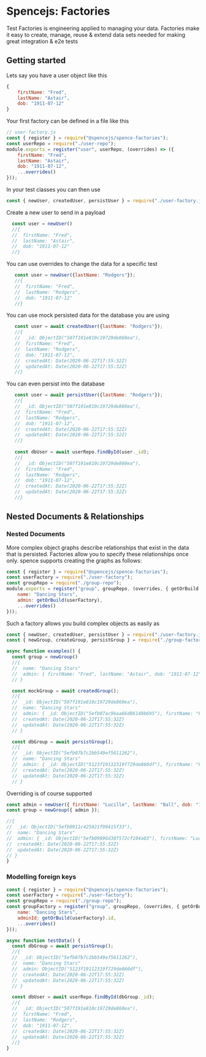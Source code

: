 # Spencejs: Factories

Test Factories is engineering applied to managing your data. Factories make it easy to create, manage, reuse & extend data sets needed for making great integration & e2e tests

## Getting started
Lets say you have a user object like this
```js
{
    firstName: "Fred",
    lastName: "Astair",
    dob: "1911-07-12"
}
```

Your first factory can be defined in a file like this

```js 
// user-factory.js
const { register } = require("@spencejs/spence-factories");
const userRepo = require("./user-repo");
module.exports = register("user", userRepo, (overrides) => ({
    firstName: "Fred",
    lastName: "Astair",
    dob: "1911-07-12",
    ...overrides()
}));
```

In your test classes you can then use

```js
const { newUser, createdUser, persistUser } = require("./user-factory.js");
```

Create a new user to send in a payload
```js
  const user = newUser()
  //{
  //  firstName: "Fred",
  //  lastName: "Astair",
  //  dob: "1911-07-12"
  //}
```

You can use overrides to change the data for a specific test
```js
   const user = newUser({lastName: "Rodgers"});
   //{
   //  firstName: "Fred",
   //  lastName: "Rodgers",
   //  dob: "1911-07-12"
   //}   
```

You can use mock persisted data for the database you are using
```js
   const user = await createdUser({lastName: "Rodgers"});
   //{
   //  _id: ObjectID("507f191e810c19729de860ea"),
   //  firstName: "Fred",
   //  lastName: "Rodgers",
   //  dob: "1911-07-12",
   //  createdAt: Date(2020-06-22T17:55:32Z)
   //  updatedAt: Date(2020-06-22T17:55:32Z)
   //}   
```

You can even persist into the database
```js
   const user = await persistUser({lastName: "Rodgers"});
   //{
   //  _id: ObjectID("507f191e810c19729de860ea"),
   //  firstName: "Fred",
   //  lastName: "Rodgers",
   //  dob: "1911-07-12",
   //  createdAt: Date(2020-06-22T17:55:32Z)
   //  updatedAt: Date(2020-06-22T17:55:32Z)
   //} 
   
   const dbUser = await userRepo.findById(user._id);
   //{
   //  _id: ObjectID("507f191e810c19729de860ea"),
   //  firstName: "Fred",
   //  lastName: "Rodgers",
   //  dob: "1911-07-12",
   //  createdAt: Date(2020-06-22T17:55:32Z)
   //  updatedAt: Date(2020-06-22T17:55:32Z)
   //} 
```

## Nested Documents & Relationships
### Nested Documents
More complex object graphs describe relationships that exist in the data that is persisted. Factories allow you to specify these relationships once only. spence supports creating the graphs as follows:

```js
const { register } = require("@spencejs/spence-factories");
const userFactory = require("./user-factory");
const groupRepo = require("./group-repo");
module.exports = register("group", groupRepo, (overrides, { getOrBuild }) => ({
    name: "Dancing Stars",
    admin: getOrBuild(userFactory),
    ...overrides()
}));
```

Such a factory allows you build complex objects as easily as

```js
const { newUser, createdUser, persistUser } = require("./user-factory.js");
const { newGroup, createGroup, persistGroup } = require("./group-factory.js");

async function examples() {
  const group = newGroup()
  //{
  //  name: "Dancing Stars"
  //  admin: { firstName: "Fred", lastName: "Astair", dob: "1911-07-12" }
  // }

  const mockGroup = await createdGroup();
  //{
  //  _id: ObjectID("507f191e810c19729de860ea"),
  //  name: "Dancing Stars"
  //  admin: { _id: ObjectID("5efb07ac9baa66d86149b695"), firstName: "Fred", lastName: "Astair", dob: "1911-07-12", createdAt: Date(2020-06-22T17:55:32Z), updatedAt: Date(2020-06-22T17:55:32Z) },
  //  createdAt: Date(2020-06-22T17:55:32Z)
  //  updatedAt: Date(2020-06-22T17:55:32Z)
  // }

  const dbGroup = await persistGroup();
  //{
  //  _id: ObjectID("5efb07b7c2bb549ef5611262"),
  //  name: "Dancing Stars"
  //  admin: { _id: ObjectID("5123f19112319f729de860df"), firstName: "Fred", lastName: "Astair", dob: "1911-07-12", createdAt: Date(2020-06-22T17:55:32Z), updatedAt: Date(2020-06-22T17:55:32Z) },
  //  createdAt: Date(2020-06-22T17:55:32Z)
  //  updatedAt: Date(2020-06-22T17:55:32Z)
  // }
  ```

  Overriding is of course supported
  ```js
  const admin = newUser({ firstName: "Lucille", lastName: "Ball", dob: "1911-08-06" })
  const group = newGroup({ admin });

  //{
  //  _id: ObjectID("5efb0911c425921f99415f33"),
  //  name: "Dancing Stars"
  //  admin: { _id: ObjectID("5efb09096d38f572cf104a03"), firstName: "Lucille", lastName: "Ball", dob: "1911-08-06", createdAt: Date(2020-06-22T17:55:32Z), updatedAt: Date(2020-06-22T17:55:32Z) },
  //  createdAt: Date(2020-06-22T17:55:32Z)
  //  updatedAt: Date(2020-06-22T17:55:32Z)
  // }
}
```

### Modelling foreign keys

```js
const { register } = require("@spencejs/spence-factories");
const userFactory = require("./user-factory");
const groupRepo = require("./group-repo");
const groupFactory = register("group", groupRepo, (overrides, { getOrBuild }) => ({
    name: "Dancing Stars",
    adminId: getOrBuild(userFactory).id,
    ...overrides()
}));

async function testData() {
  const dbGroup = await persistGroup();
  //{
  //  _id: ObjectID("5efb07b7c2bb549ef5611262"),
  //  name: "Dancing Stars"
  //  admin: ObjectID("5123f19112319f729de860df"),
  //  createdAt: Date(2020-06-22T17:55:32Z)
  //  updatedAt: Date(2020-06-22T17:55:32Z)
  // }

  const dbUser = await userRepo.findById(dbGroup._id);
  //{
  //  _id: ObjectID("507f191e810c19729de860ea"),
  //  firstName: "Fred",
  //  lastName: "Rodgers",
  //  dob: "1911-07-12",
  //  createdAt: Date(2020-06-22T17:55:32Z)
  //  updatedAt: Date(2020-06-22T17:55:32Z)
  //} 
}
```

